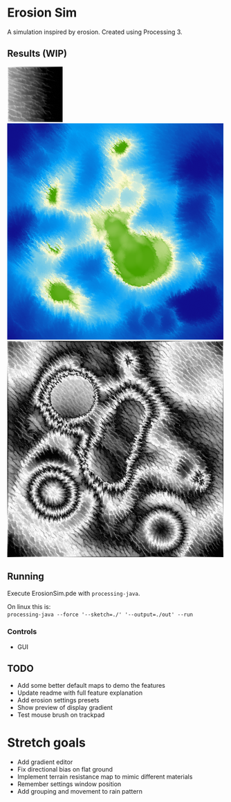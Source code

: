 # Erosion Sim

A simulation inspired by erosion. Created using Processing 3.

## Results (WIP)
![](Outputs/basic_gradient.png)
![](Outputs/islands.png)
![](Outputs/crumbling.png)


## Running
Execute ErosionSim.pde with `processing-java`.

On linux this is:   
```processing-java --force '--sketch=./' '--output=./out' --run```

### Controls
- GUI

## TODO
- Add some better default maps to demo the features
- Update readme with full feature explanation
- Add erosion settings presets
- Show preview of display gradient
- Test mouse brush on trackpad

# Stretch goals
- Add gradient editor
- Fix directional bias on flat ground
- Implement terrain resistance map to mimic different materials
- Remember settings window position
- Add grouping and movement to rain pattern
